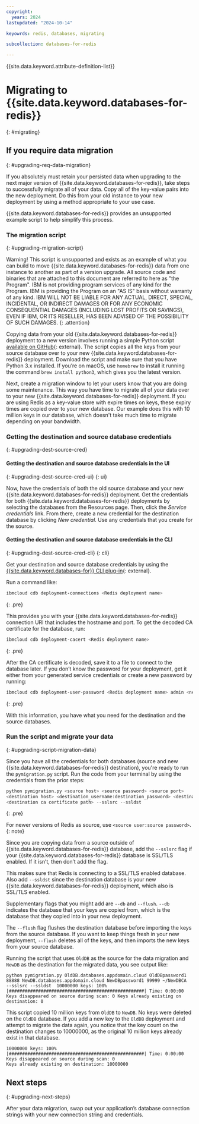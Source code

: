 ```yaml
---
copyright:
  years: 2024
lastupdated: "2024-10-14"

keyowrds: redis, databases, migrating

subcollection: databases-for-redis

---
```


{{site.data.keyword.attribute-definition-list}}

# Migrating to {{site.data.keyword.databases-for-redis}}
{: #migrating}


## If you require data migration
{: #upgrading-req-data-migration}

If you absolutely must retain your persisted data when upgrading to the next major version of {{site.data.keyword.databases-for-redis}}, take steps to successfully migrate all of your data. Copy all of the key-value pairs into the new deployment. Do this from your old instance to your new deployment by using a method appropriate to your use case.

{{site.data.keyword.databases-for-redis}} provides an unsupported example script to help simplify this process. 

### The migration script
{: #upgrading-migration-script}

Warning! This script is unsupported and exists as an example of what you can build to move {{site.data.keyword.databases-for-redis}} data from one instance to another as part of a version upgrade. All source code and binaries that are attached to this document are referred to here as "the Program". IBM is not providing program services of any kind for the Program. IBM is providing the Program on an "AS IS" basis without warranty of any kind. IBM WILL NOT BE LIABLE FOR ANY ACTUAL, DIRECT, SPECIAL, INCIDENTAL, OR INDIRECT DAMAGES OR FOR ANY ECONOMIC CONSEQUENTIAL DAMAGES (INCLUDING LOST PROFITS OR SAVINGS), EVEN IF IBM, OR ITS RESELLER, HAS BEEN ADVISED OF THE POSSIBILITY OF SUCH DAMAGES.
{: .attention}

Copying data from your old {{site.data.keyword.databases-for-redis}} deployment to a new version involves running a simple Python script [available on GitHub](https://github.com/IBM-Cloud/clouddatabases-migration-examples/blob/master/redis/redis_migration.py){: external}. The script copies all the keys from your source database over to your new {{site.data.keyword.databases-for-redis}} deployment. Download the script and make sure that you have Python 3.x installed. If you’re on macOS, use `homebrew` to install it running the command `brew install python3`, which gives you the latest version.

Next, create a migration window to let your users know that you are doing some maintenance. This way you have time to migrate all of your data over to your new {{site.data.keyword.databases-for-redis}} deployment. If you are using Redis as a key-value store with expire times on keys, these expiry times are copied over to your new database. Our example does this with 10 million keys in our database, which doesn't take much time to migrate depending on your bandwidth.

### Getting the destination and source database credentials
{: #upgrading-dest-source-cred}

#### Getting the destination and source database credentials in the UI
{: #upgrading-dest-source-cred-ui}
{: ui}

Now, have the credentials of both the old source database and your new {{site.data.keyword.databases-for-redis}} deployment. Get the credentials for both {{site.data.keyword.databases-for-redis}} deployments by selecting the databases from the Resources page. Then, click the _Service credentials_ link. From there, create a new credential for the destination database by clicking _New credential_. Use any credentials that you create for the source.

#### Getting the destination and source database credentials in the CLI
{: #upgrading-dest-source-cred-cli}
{: cli}

Get your destination and source database credentials by using the [{{site.data.keyword.databases-for}} CLI plug-in](/docs/databases-for-redis?topic=databases-for-redis-cdb-reference#connections){: external}.

Run a command like:

```sh
ibmcloud cdb deployment-connections <Redis deployment name>
```
{: .pre}

This provides you with your {{site.data.keyword.databases-for-redis}} connection URI that includes the hostname and port. To get the decoded CA certificate for the database, run:

```sh
ibmcloud cdb deployment-cacert <Redis deployment name>
```
{: .pre}

After the CA certificate is decoded, save it to a file to connect to the database later. If you don’t know the password for your deployment, get it either from your generated service credentials or create a new password by running:

```sh
ibmcloud cdb deployment-user-password <Redis deployment name> admin <new password>
```
{: .pre}

With this information, you have what you need for the destination and the source databases.

### Run the script and migrate your data
{: #upgrading-script-migration-data}

Since you have all the credentials for both databases (source and new {{site.data.keyword.databases-for-redis}} destination), you're ready to run the `pymigration.py` script. Run the code from your terminal by using the credentials from the prior steps:

```python
python pymigration.py <source host> <source password> <source port>
<destination host> <destination_username:destination_password> <destination port>
<destination ca certificate path> --sslsrc --ssldst
```
{: .pre}

For newer versions of Redis as source, use `<source user:source password>`.
{: note}

Since you are copying data from a source outside of {{site.data.keyword.databases-for-redis}} database, add the `--sslsrc` flag if your {{site.data.keyword.databases-for-redis}} database is SSL/TLS enabled. If it isn’t, then don’t add the flag. 

This makes sure that Redis is connecting to a SSL/TLS enabled database. Also add `--ssldst` since the destination database is your new {{site.data.keyword.databases-for-redis}} deployment, which also is SSL/TLS enabled. 

Supplementary flags that you might add are `--db` and `--flush`. `--db` indicates the database that your keys are copied from, which is the database that they copied into in your new deployment. 

The `--flush` flag flushes the destination database before importing the keys from the source database. If you want to keep things fresh in your new deployment, `--flush` deletes all of the keys, and then imports the new keys from your source database.

Running the script that uses `OldDB` as the source for the data migration and `NewDB` as the destination for the migrated data, you see output like:

```text
python pymigration.py OldDB.databases.appdomain.cloud OldDBpassword1 88888 NewDB.databases.appdomain.cloud NewDBpassword1 99999 ~/NewDBCA  --sslsrc --ssldst  10000000 keys: 100% |###################################################| Time: 0:00:00 Keys disappeared on source during scan: 0 Keys already existing on destination: 0
```

This script copied 10 million keys from `OldDB` to `NewDB`. No keys were deleted on the `OldDB` database. If you add a new key to the `OldDB` deployment and attempt to migrate the data again, you notice that the key count on the destination changes to 10000000, as the original 10 million keys already exist in that database.

```text
10000000 keys: 100% |###################################################| Time: 0:00:00
Keys disappeared on source during scan: 0
Keys already existing on destination: 10000000
```

## Next steps
{: #upgrading-next-steps}

After your data migration, swap out your application’s database connection strings with your new connection string and credentials.
